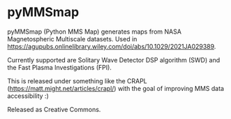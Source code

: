 # pyMMSmap

pyMMSmap (Python MMS Map) generates maps from NASA Magnetospheric Multiscale datasets. Used in https://agupubs.onlinelibrary.wiley.com/doi/abs/10.1029/2021JA029389.

Currently supported are Solitary Wave Detector DSP algorithm (SWD) and the Fast Plasma Investigations (FPI).

This is released under something like the CRAPL (https://matt.might.net/articles/crapl/) with the goal of improving MMS data accessibility :)

Released as Creative Commons.
